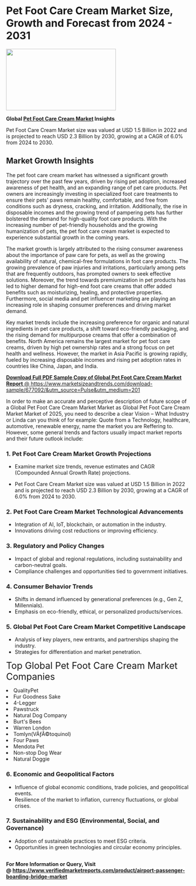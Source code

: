 <H1>Pet Foot Care Cream Market Size, Growth and Forecast from 2024 - 2031</H1><img class="aligncenter size-medium wp-image-584254" src="https://thirdeyenews.in/wp-content/uploads/2024/09/Global-Market-Research-300x168.jpeg" alt="" width="300" height="168" /><p><strong>Global&nbsp;<a href="https://www.marketsizeandtrends.com/download-sample/677092/&amp;utm_source=Pulse&amp;utm_medium=201">Pet Foot Care Cream Market</a> Insights</strong></p><p>Pet Foot Care Cream Market size was valued at USD 1.5 Billion in 2022 and is projected to reach USD 2.3 Billion by 2030, growing at a CAGR of 6.0% from 2024 to 2030.</p><p><h2>Market Growth Insights</h2> <p>The pet foot care cream market has witnessed a significant growth trajectory over the past few years, driven by rising pet adoption, increased awareness of pet health, and an expanding range of pet care products. Pet owners are increasingly investing in specialized foot care treatments to ensure their pets' paws remain healthy, comfortable, and free from conditions such as dryness, cracking, and irritation. Additionally, the rise in disposable incomes and the growing trend of pampering pets has further bolstered the demand for high-quality foot care products. With the increasing number of pet-friendly households and the growing humanization of pets, the pet foot care cream market is expected to experience substantial growth in the coming years.</p> <p><a href="#"></a></p> <p>The market growth is largely attributed to the rising consumer awareness about the importance of paw care for pets, as well as the growing availability of natural, chemical-free formulations in foot care products. The growing prevalence of paw injuries and irritations, particularly among pets that are frequently outdoors, has prompted owners to seek effective solutions. Moreover, the trend towards premiumization in pet products has led to higher demand for high-end foot care creams that offer added benefits such as moisturizing, healing, and protective properties. Furthermore, social media and pet influencer marketing are playing an increasing role in shaping consumer preferences and driving market demand.</p> <p>Key market trends include the increasing preference for organic and natural ingredients in pet care products, a shift toward eco-friendly packaging, and the rising demand for multipurpose creams that offer a combination of benefits. North America remains the largest market for pet foot care creams, driven by high pet ownership rates and a strong focus on pet health and wellness. However, the market in Asia Pacific is growing rapidly, fueled by increasing disposable incomes and rising pet adoption rates in countries like China, Japan, and India.</p> <p><a href="#"></p><p><span class=""><strong>Download Full PDF Sample Copy of Global Pet Foot Care Cream Market Report</strong> @ <a href="https://www.marketsizeandtrends.com/download-sample/677092/&amp;utm_source=Pulse&amp;utm_medium=201" target="_blank">https://www.marketsizeandtrends.com/download-sample/677092/&amp;utm_source=Pulse&amp;utm_medium=201</a></span></p><p>In order to make an accurate and perceptive description of future scope of a Global&nbsp;Pet Foot Care Cream Market Market as Global&nbsp;Pet Foot Care Cream Market Market of 2025, you need to describe a clear Vision &ndash; What Industry or Linda can you think of for example: Quote from a Technology, healthcare, automotive, renewable energy, name the market you are Reffering to. However, some general trends and factors usually impact market reports and their future outlook include:</p><h3>1.&nbsp;<strong>Pet Foot Care Cream Market Growth Projections</strong></h3><ul><li>Examine market size trends, revenue estimates and CAGR (Compounded Annual Growth Rate) projections.</li><li><p>Pet Foot Care Cream Market size was valued at USD 1.5 Billion in 2022 and is projected to reach USD 2.3 Billion by 2030, growing at a CAGR of 6.0% from 2024 to 2030.</p></li></ul><h3>2.&nbsp;<strong>Pet Foot Care Cream Market Technological Advancements</strong></h3><ul><li>Integration of AI, IoT, blockchain, or automation in the industry.</li><li>Innovations driving cost reductions or improving efficiency.</li></ul><h3>3.&nbsp;<strong>Regulatory and Policy Changes</strong></h3><ul><li>Impact of global and regional regulations, including sustainability and carbon-neutral goals.</li><li>Compliance challenges and opportunities tied to government initiatives.</li></ul><h3>4.&nbsp;<strong>Consumer Behavior Trends</strong></h3><ul><li>Shifts in demand influenced by generational preferences (e.g., Gen Z, Millennials).</li><li>Emphasis on eco-friendly, ethical, or personalized products/services.</li></ul><h3>5.&nbsp;<strong>Global Pet Foot Care Cream Market Competitive Landscape</strong></h3><ul><li>Analysis of key players, new entrants, and partnerships shaping the industry.</li><li>Strategies for differentiation and market penetration.</li></ul><p data-pm-slice="1 1 []"><span style="color: inherit; font-family: inherit; font-size: 25px;">Top Global Pet Foot Care Cream Market Companies</span></p><div class="" data-test-id=""><p><li>QualityPet</li><li> Fur Goodness Sake</li><li> 4-Legger</li><li> Pawstruck</li><li> Natural Dog Company</li><li> Burt's Bees</li><li> Warren London</li><li> Tomlyn(VÃƒÂ©toquinol)</li><li> Four Paws</li><li> Mendota Pet</li><li> Non-stop Dog Wear</li><li> Natural Doggie</li></p></div><h3>6.&nbsp;<strong>Economic and Geopolitical Factors</strong></h3><ul><li>Influence of global economic conditions, trade policies, and geopolitical events.</li><li>Resilience of the market to inflation, currency fluctuations, or global crises.</li></ul><h3>7.&nbsp;<strong>Sustainability and ESG (Environmental, Social, and Governance)</strong></h3><ul><li>Adoption of sustainable practices to meet ESG criteria.</li><li>Opportunities in green technologies and circular economy principles.</li></ul><h2><strong style="font-size: 14px;">For More Information or Query, Visit @&nbsp;</strong><a style="background-color: #ffffff; font-size: 14px;" href="https://www.marketsizeandtrends.com/report/pet-foot-care-cream-market/" target="_blank">https://www.verifiedmarketreports.com/product/airport-passenger-boarding-bridge-market</a></h2>
